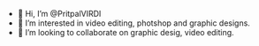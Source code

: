 - 👋 Hi, I’m @PritpalVIRDI
- 👀 I’m interested in video editing, photshop and graphic designs.
- 💞️ I’m looking to collaborate on graphic desig, video editing.
<!---
PritpalVIRDI/PritpalVIRDI is a ✨ special ✨ repository because its `README.md` (this file) appears on your GitHub profile.
You can click the Preview link to take a look at your changes.
--->

